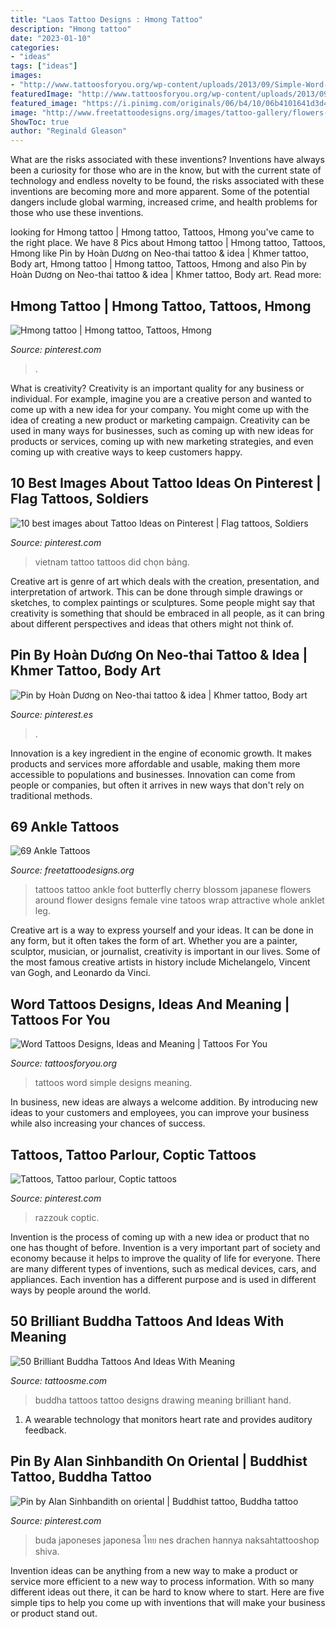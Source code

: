 ```yaml
---
title: "Laos Tattoo Designs : Hmong Tattoo"
description: "Hmong tattoo"
date: "2023-01-10"
categories:
- "ideas"
tags: ["ideas"]
images:
- "http://www.tattoosforyou.org/wp-content/uploads/2013/09/Simple-Word-Tattoos.jpg"
featuredImage: "http://www.tattoosforyou.org/wp-content/uploads/2013/09/Simple-Word-Tattoos.jpg"
featured_image: "https://i.pinimg.com/originals/06/b4/10/06b4101641d3d4bc1aa5efd57c96659c.jpg"
image: "http://www.freetattoodesigns.org/images/tattoo-gallery/flowers-butterfly-ankle.jpg"
ShowToc: true
author: "Reginald Gleason"
---
```



What are the risks associated with these inventions?
Inventions have always been a curiosity for those who are in the know, but with the current state of technology and endless novelty to be found, the risks associated with these inventions are becoming more and more apparent. Some of the potential dangers include global warming, increased crime, and health problems for those who use these inventions.

	

		
looking for Hmong tattoo | Hmong tattoo, Tattoos, Hmong you've came to the right place. We have 8 Pics about Hmong tattoo | Hmong tattoo, Tattoos, Hmong like Pin by Hoàn Dương on Neo-thai tattoo &amp; idea | Khmer tattoo, Body art, Hmong tattoo | Hmong tattoo, Tattoos, Hmong and also Pin by Hoàn Dương on Neo-thai tattoo &amp; idea | Khmer tattoo, Body art. Read more:
		
    
## Hmong Tattoo | Hmong Tattoo, Tattoos, Hmong

<img loading=lazy src="https://i.pinimg.com/originals/90/c5/40/90c540f187036d6b100fd2827b7d3690.jpg" onerror="this.onerror=null;this.src='https://tse2.mm.bing.net/th?id=OIP.2bAW8Nzh6L8eprFkh1CIRQHaHa&amp;pid=15.1';" alt="Hmong tattoo | Hmong tattoo, Tattoos, Hmong">

_Source: pinterest.com_

>. 

	

What is creativity?
Creativity is an important quality for any business or individual. For example, imagine you are a creative person and wanted to come up with a new idea for your company. You might come up with the idea of creating a new product or marketing campaign. Creativity can be used in many ways for businesses, such as coming up with new ideas for products or services, coming up with new marketing strategies, and even coming up with creative ways to keep customers happy.

    
## 10 Best Images About Tattoo Ideas On Pinterest | Flag Tattoos, Soldiers

<img loading=lazy src="https://s-media-cache-ak0.pinimg.com/736x/9e/37/a5/9e37a5c6565b99eed482665bf811648f--vietnam-tattoo-tattoo-me.jpg" onerror="this.onerror=null;this.src='https://tse2.mm.bing.net/th?id=OIP.QLpGqrWj_YnWMhpsJl-gIgHaHa&amp;pid=15.1';" alt="10 best images about Tattoo Ideas on Pinterest | Flag tattoos, Soldiers">

_Source: pinterest.com_

>vietnam tattoo tattoos did chọn bảng. 

	

Creative art is genre of art which deals with the creation, presentation, and interpretation of artwork. This can be done through simple drawings or sketches, to complex paintings or sculptures. Some people might say that creativity is something that should be embraced in all people, as it can bring about different perspectives and ideas that others might not think of.

    
## Pin By Hoàn Dương On Neo-thai Tattoo &amp; Idea | Khmer Tattoo, Body Art

<img loading=lazy src="https://i.pinimg.com/originals/06/b4/10/06b4101641d3d4bc1aa5efd57c96659c.jpg" onerror="this.onerror=null;this.src='https://tse3.mm.bing.net/th?id=OIP.ePXon487SAFtWuoPU35gHgHaJ7&amp;pid=15.1';" alt="Pin by Hoàn Dương on Neo-thai tattoo &amp; idea | Khmer tattoo, Body art">

_Source: pinterest.es_

>. 

	

Innovation is a key ingredient in the engine of economic growth. It makes products and services more affordable and usable, making them more accessible to populations and businesses. Innovation can come from people or companies, but often it arrives in new ways that don't rely on traditional methods.

    
## 69 Ankle Tattoos

<img loading=lazy src="http://www.freetattoodesigns.org/images/tattoo-gallery/flowers-butterfly-ankle.jpg" onerror="this.onerror=null;this.src='https://tse4.mm.bing.net/th?id=OIP.hmVxF4Y7ueJU7BSkgP1F7wHaLE&amp;pid=15.1';" alt="69 Ankle Tattoos">

_Source: freetattoodesigns.org_

>tattoos tattoo ankle foot butterfly cherry blossom japanese flowers around flower designs female vine tatoos wrap attractive whole anklet leg. 

	

Creative art is a way to express yourself and your ideas. It can be done in any form, but it often takes the form of art. Whether you are a painter, sculptor, musician, or journalist, creativity is important in our lives. Some of the most famous creative artists in history include Michelangelo, Vincent van Gogh, and Leonardo da Vinci.

    
## Word Tattoos Designs, Ideas And Meaning | Tattoos For You

<img loading=lazy src="http://www.tattoosforyou.org/wp-content/uploads/2013/09/Simple-Word-Tattoos.jpg" onerror="this.onerror=null;this.src='https://tse2.mm.bing.net/th?id=OIP.zgb0fzlLXjsaO4G_znXGgwHaE6&amp;pid=15.1';" alt="Word Tattoos Designs, Ideas and Meaning | Tattoos For You">

_Source: tattoosforyou.org_

>tattoos word simple designs meaning. 

	

In business, new ideas are always a welcome addition. By introducing new ideas to your customers and employees, you can improve your business while also increasing your chances of success.

    
## Tattoos, Tattoo Parlour, Coptic Tattoos

<img loading=lazy src="https://i.pinimg.com/originals/6d/9e/09/6d9e09f4c11cfb168220fbc282450c6e.jpg" onerror="this.onerror=null;this.src='https://tse3.mm.bing.net/th?id=OIP.3dhIf-0uMig3utQjDllfhAAAAA&amp;pid=15.1';" alt="Tattoos, Tattoo parlour, Coptic tattoos">

_Source: pinterest.com_

>razzouk coptic. 

	

Invention is the process of coming up with a new idea or product that no one has thought of before. Invention is a very important part of society and economy because it helps to improve the quality of life for everyone. There are many different types of inventions, such as medical devices, cars, and appliances. Each invention has a different purpose and is used in different ways by people around the world.

    
## 50 Brilliant Buddha Tattoos And Ideas With Meaning

<img loading=lazy src="https://lh3.googleusercontent.com/D9r7d2cD_Riw19H2HioMjgQkOBx5h4U0YU0o5i_ACDcAeFOrnTpXJZLyI5MIP4qi2X98osQdigFhtvVQ71I8nyt227YIEO_kBHe7lHlClaemeE_OCgCsuQq3Hyd-zzGSq-nk01zst9tii68MiNp6HpgqQ2d4mcjWciu0TgoN_T-cC1HPXCDHnxtamhBogRYWqSa_WfXT24D5x2PzytKG9nrhHzOb6uhH17buqem-zzRYJ782KMEYQs3i2Sw_CPLKuXcrAldNOOWpYnxXKkkUGODYyV_9wULJYNIbYYuU5_L_dUUl6CzKDe25J-XNLQPGU-fVVgf8heEP1ExTrWkXKRedVxb_One2lhjmq57hRAAOoo2kuarmtgrB-Jn6Z2dLtsE8Vo5kEXkx7uaXf631nrrdWwfftVJjWJo1YIx8uztmaRtO2b5MRzjS1_d14NIHahcK6pOWrwhG2wkOpZhnkMlFOc4101uLfeoDqvJneT4YE6gFL2Y8_6f7LuPLQB4qAWXcXKnRAWiANSs_3xAzTXTwqM6BKcIoa6OumWiGhf_P9d0FL5mlsQKqtGVb89EUZgVYrPP_cBZ0VmoITnTqQJ0-vbMjZ9OS-dHQAPtiy3IyFdd0=w486-h658-no" onerror="this.onerror=null;this.src='https://tse1.mm.bing.net/th?id=OIP.g-LplhJ15qxWCq5Ykwf3YAHaKD&amp;pid=15.1';" alt="50 Brilliant Buddha Tattoos And Ideas With Meaning">

_Source: tattoosme.com_

>buddha tattoos tattoo designs drawing meaning brilliant hand. 

	

1. A wearable technology that monitors heart rate and provides auditory feedback.

    
## Pin By Alan Sinhbandith On Oriental | Buddhist Tattoo, Buddha Tattoo

<img loading=lazy src="https://i.pinimg.com/736x/62/6a/48/626a485dc4e8fd2f9637f93bb1515f51.jpg" onerror="this.onerror=null;this.src='https://tse4.mm.bing.net/th?id=OIP.SlMkRdwxvFOOPFqZH9KbaQHaMF&amp;pid=15.1';" alt="Pin by Alan Sinhbandith on oriental | Buddhist tattoo, Buddha tattoo">

_Source: pinterest.com_

>buda japoneses japonesa ไทย nes drachen hannya naksahtattooshop shiva. 

	

Invention ideas can be anything from a new way to make a product or service more efficient to a new way to process information. With so many different ideas out there, it can be hard to know where to start. Here are five simple tips to help you come up with inventions that will make your business or product stand out.


